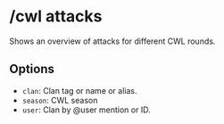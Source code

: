 # /cwl attacks

Shows an overview of attacks for different CWL rounds.

## Options

- `clan`: Clan tag or name or alias.
- `season`: CWL season
- `user`: Clan by @user mention or ID.

